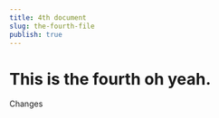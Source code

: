 ```yaml
---
title: 4th document
slug: the-fourth-file
publish: true
---
```


# This is the fourth oh yeah.

Changes
